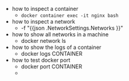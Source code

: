 - how to inspect a container
	- `docker container exec -it nginx bash`
- how to inspect a network
	- -f "{{json .NetworkSettings.Networks }}"
- how to show all networks in a machine
	- docker network ls
- how to show the logs of a container
	- docker logs CONTAINER
- how to test docker port
	- docker port CONTAINER
	-